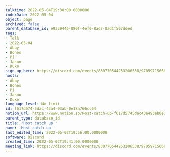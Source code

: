 ```yaml
---
talktime: 2022-05-04T19:30:00.0000000
indexDate: 2022-05-04
object: page
archived: false
parent_database_id: e9339446-880f-4ef0-8ad7-8ad1f507dded
tags:
- Talk
- 2022-05-04
- Abby
- Bones
- Pi
- Jason
- Duke
sign_up_here: https://discord.com/events/830770544253206538/970597156681568276
hosts:
- Abby
- Bones
- Pi
- Jason
- Duke
language_level: No limit
id: f617d574-5dac-43a4-93ab-0e18a766cc64
notion_url: https://www.notion.so/Host-catch-up-f617d5745dac43a493ab0e18a766cc64
parent_type: database_id
title: 'Host catch up '
name: 'Host catch up '
last_edited_time: 2022-05-02T19:56:00.0000000
software: Discord
created_time: 2022-05-02T19:41:00.0000000
meeting_link: https://discord.com/events/830770544253206538/970597156681568276
---
```





